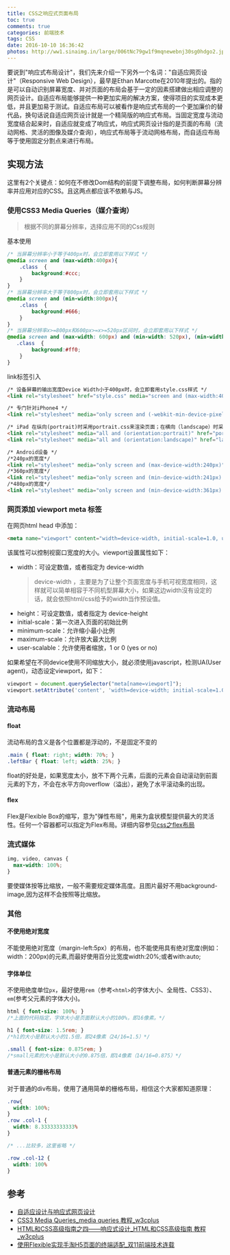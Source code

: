 ```yaml
---
title: CSS之响应式页面布局
toc: true
comments: true
categories: 前端技术
tags: CSS
date: 2016-10-10 16:36:42
photos: http://ww1.sinaimg.in/large/006tNc79gw1f9mqnewebnj30sg0hdgo2.jpg
---
```


要说到"响应式布局设计"，我们先来介绍一下另外一个名词："自适应网页设计"（Responsive Web Design），最早是Ethan Marcotte在2010年提出的。指的是可以自动识别屏幕宽度、并对页面的布局会基于一定的因素搭建做出相应调整的网页设计。自适应布局能够提供一种更加实用的解决方案，使得项目的实现成本更低，并且更加易于测试。自适应布局可以被看作是响应式布局的一个更加廉价的替代品，换句话说自适应网页设计就是一个精简版的响应式布局。当固定宽度与流动宽度结合起来时，自适应就变成了响应式，响应式网页设计指的是页面的布局（流动网格、灵活的图像及媒介查询），响应式布局等于流动网格布局，而自适应布局等于使用固定分割点来进行布局。

<!--more-->

## 实现方法
这里有2个关键点：如何在不修改Dom结构的前提下调整布局，如何判断屏幕分辨率并应用对应的CSS。且这两点都应该不依赖与JS。

### 使用CSS3 Media Queries（媒介查询）
>根据不同的屏幕分辨率，选择应用不同的Css规则

基本使用
```css
/* 当屏幕分辨率小于等于400px时，会立即套用以下样式 */
@media screen and (max-width:400px){ 
    .class  {
        background:#ccc; 
    }
}
/* 当屏幕分辨率大于等于800px时，会立即套用以下样式 */
@media screen and (min-width:800px){
    .class  {
        background:#666;
    }
}
/* 当屏幕分辨率x>=800px和600px>=x>=520px区间时，会立即套用以下样式 */
@media screen and (max-width: 600px) and (min-width: 520px), (min-width: 800px){
   .class  {
        background:#ff0;
    }
}
```

link标签引入
```html
/* 设备屏幕的输出宽度Device Width小于400px时，会立即套用style.css样式 */
<link rel="stylesheet" href="style.css" media="screen and (max-width:400px)" type="text/css">

/* 专门针对iPhone4 */
<link rel="stylesheet" media="only screen and (-webkit-min-device-pixel-ratio: 2)" type="text/css" href="iphone4.css" />

/* iPad 在纵向(portrait)时采用portrait.css来渲染页面；在横向（landscape）时采用landscape.css来渲染页面。 */
<link rel="stylesheet" media="all and (orientation:portrait)" href="portrait.css" type="text/css" /> 
<link rel="stylesheet" media="all and (orientation:landscape)" href="landscape.css"  type="text/css" />

/* Android设备 */
/*240px的宽度*/
<link rel="stylesheet" media="only screen and (max-device-width:240px)" href="android240.css" type="text/css" />
/*360px的宽度*/
<link rel="stylesheet" media="only screen and (min-device-width:241px) and (max-device-width:360px)" href="android360.css" type="text/css" />
/*480px的宽度*/
<link rel="stylesheet" media="only screen and (min-device-width:361px) and (max-device-width:480px)" href="android480.css" type="text/css" />
```

### 网页添加 viewport meta 标签

在网页html head 中添加：
```html
<meta name="viewport" content="width=device-width, initial-scale=1.0, user-scalable=no">
```

该属性可以控制视窗口宽度的大小。viewport设置属性如下：

* width：可设定数值，或者指定为 device-width 
    >device-width ，主要是为了让整个页面宽度与手机可视宽度相同，这样就可以简单相容于不同机型屏幕大小，如果这边width沒有设定的话，就会依照html/css给予的width当作预设值。
* height：可设定数值，或者指定为 device-height 
* initial-scale：第一次进入页面的初始比例 
* minimum-scale：允许缩小最小比例 
* maximum-scale：允许放大最大比例 
* user-scalable：允许使用者缩放，1 or 0 (yes or no)

如果希望在不同device使用不同缩放大小，就必须使用javascript，检测UA(User agent)，动态设定viewport，如下：
```js
viewport = document.querySelector("meta[name=viewport]");
viewport.setAttribute('content', 'width=device-width; initial-scale=1.0; maximum-scale=1.0; user-scalable=0;');
```


### 流动布局

#### float
流动布局的含义是各个位置都是浮动的，不是固定不变的
```css
.main { float: right; width: 70%; } 
.leftBar { float: left; width: 25%; } 
```
float的好处是，如果宽度太小，放不下两个元素，后面的元素会自动滚动到前面元素的下方，不会在水平方向overflow（溢出），避免了水平滚动条的出现。

#### flex

Flex是Flexible Box的缩写，意为"弹性布局"，用来为盒状模型提供最大的灵活性。任何一个容器都可以指定为Flex布局。详细内容参见[css之flex布局](http://lion1ou.win/2016/10/15/)

### 流式媒体

```css
img, video, canvas {
  max-width: 100%;
}
```
要使媒体按等比缩放，一般不需要规定媒体高度。且图片最好不用background-image,因为这样不会按照等比缩放。

### 其他

#### 不使用绝对宽度

不能使用绝对宽度（margin-left:5px）的布局，也不能使用具有绝对宽度(例如：width：200px)的元素,而最好使用百分比宽度width:20%;或者with:auto;

#### 字体单位

不使用绝度单位`px`，最好使用`rem`（参考`<html>`的字体大小、全局性、CSS3）、`em`(参考父元素的字体大小)。
```css
html { font-size: 100%; } 
/*上面的代码指定，字体大小是页面默认大小的100%，即16像素。*/

h1 { font-size: 1.5rem; }  
/*h1的大小是默认大小的1.5倍，即24像素（24/16=1.5）*/

.small { font-size: 0.875rem; } 
/*small元素的大小是默认大小的0.875倍，即14像素（14/16=0.875）*/
```

#### 普通元素的栅格布局

对于普通的div布局，使用了通用简单的栅格布局，相信这个大家都知道原理：
```css
.row{
  width: 100%;
}
.row .col-1 {
  width: 8.33333333333%
}

/* ...比较多，这里省略 */

.row .col-12 {
  width: 100%
}
```

## 参考

* [自适应设计与响应式网页设计](http://www.alloyteam.com/2015/04/zi-shi-ying-she-ji-yu-xiang-ying-shi-wang-ye-she-ji-qian-tan/)
* [CSS3 Media Queries_media queries 教程_w3cplus](http://www.w3cplus.com/content/css3-media-queries)
* [HTML和CSS高级指南之四——响应式设计_HTML和CSS高级指南 教程_w3cplus](http://www.w3cplus.com/css/advanced-html-css-lesson4-responsive-web-design.html)
* [使用Flexible实现手淘H5页面的终端适配_双11前端技术连载](http://www.w3cplus.com/mobile/lib-flexible-for-html5-layout.html)

                          

